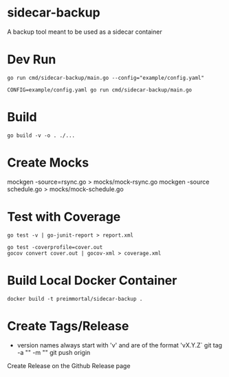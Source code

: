 # sidecar-backup
A backup tool meant to be used as a sidecar container

# Dev Run
```
go run cmd/sidecar-backup/main.go --config="example/config.yaml"

CONFIG=example/config.yaml go run cmd/sidecar-backup/main.go
```

# Build
```
go build -v -o . ./...
```

# Create Mocks
mockgen -source=rsync.go  > mocks/mock-rsync.go
mockgen -source schedule.go > mocks/mock-schedule.go

# Test with Coverage
```
go test -v | go-junit-report > report.xml

go test -coverprofile=cover.out
gocov convert cover.out | gocov-xml > coverage.xml
```

# Build Local Docker Container
```
docker build -t preimmortal/sidecar-backup .
```

# Create Tags/Release
* version names always start with 'v' and are of the format 'vX.Y.Z`
git tag -a "<version>" -m "<message>"
git push origin <version>

Create Release on the Github Release page